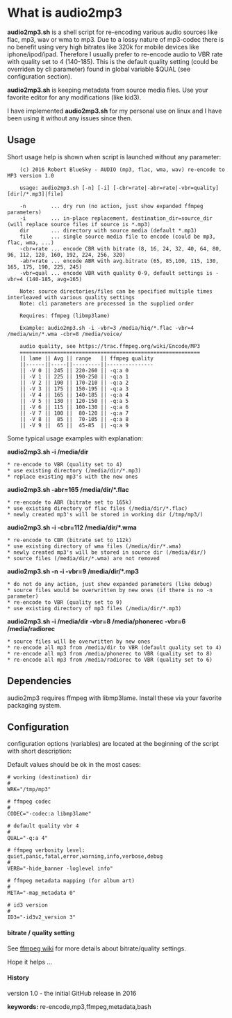 # What is audio2mp3
**audio2mp3.sh** is a shell script for re-encoding various audio sources like flac, mp3, wav or wma to mp3. 
 Due to a lossy nature of mp3-codec there is no benefit using very high bitrates like 320k for mobile devices
 like iphone/ipod/ipad. Therefore I usually prefer to re-encode audio to VBR rate with quality set to 4 (140-185). This
 is the default quality setting (could be overriden by cli parameter) found in global variable $QUAL (see configuration section).
 
**audio2mp3.sh** is keeping metadata from source media files. Use your favorite editor for any modifications (like kid3).

I have implemented **audio2mp3.sh** for my personal use on linux and I have been using it without any issues since then.

## Usage
Short usage help is shown when script is launched without any parameter:

        (c) 2016 Robert BlueSky - AUDIO (mp3, flac, wma, wav) re-encode to MP3 version 1.0

        usage: audio2mp3.sh [-n] [-i] [-cbr=rate|-abr=rate|-vbr=quality] [dir[/*.mp3]|file]

        -n        ... dry run (no action, just show expanded ffmpeg parameters)
        -i        ... in-place replacement, destination_dir=source_dir (will replace source files if source is *.mp3)
        dir       ... directory with source media (default *.mp3)
        file      ... single source media file to encode (could be mp3, flac, wma, ...)
        -cbr=rate ... encode CBR with bitrate (8, 16, 24, 32, 40, 64, 80, 96, 112, 128, 160, 192, 224, 256, 320)
        -abr=rate ... encode ABR with avg.bitrate (65, 85,100, 115, 130, 165, 175, 190, 225, 245)
        -vbr=qual ... encode VBR with quality 0-9, default settings is -vbr=4 (140-185, avg=165)

        Note: source directories/files can be specified multiple times interleaved with various quality settings
        Note: cli parameters are processed in the supplied order

        Requires: ffmpeg (libmp3lame)

        Example: audio2mp3.sh -i -vbr=3 /media/hiq/*.flac -vbr=4 /media/win/*.wma -cbr=8 /media/voice/

        audio quality, see https://trac.ffmpeg.org/wiki/Encode/MP3
        ==========================================================
        || lame || Avg || range   || ffmpeg quality
        ||------||-----||---------||---------------
        || -V 0 || 245 || 220-260 || -q:a 0
        || -V 1 || 225 || 190-250 || -q:a 1
        || -V 2 || 190 || 170-210 || -q:a 2
        || -V 3 || 175 || 150-195 || -q:a 3
        || -V 4 || 165 || 140-185 || -q:a 4
        || -V 5 || 130 || 120-150 || -q:a 5
        || -V 6 || 115 || 100-130 || -q:a 6
        || -V 7 || 100 ||  80-120 || -q:a 7
        || -V 8 ||  85 ||  70-105 || -q:a 8
        || -V 9 ||  65 ||  45-85  || -q:a 9


Some typical usage examples with explanation:

**audio2mp3.sh -i /media/dir**

    * re-encode to VBR (quality set to 4)
    * use existing directory (/media/dir/*.mp3)
    * replace existing mp3's with the new ones

**audio2mp3.sh -abr=165 /media/dir/*.flac**

    * re-encode to ABR (bitrate set to 165k)
    * use existing directory of flac files (/media/dir/*.flac)
    * newly created mp3's will be stored in working dir (/tmp/mp3/) 
 
**audio2mp3.sh -i -cbr=112 /media/dir/*.wma**

    * re-encode to CBR (bitrate set to 112k)
    * use existing directory of wma files (/media/dir/*.wma)
    * newly created mp3's will be stored in source dir (/media/dir/)
    * source files (/media/dir/*.wma) are not removed

**audio2mp3.sh -n -i -vbr=9 /media/dir/*.mp3**

    * do not do any action, just show expanded parameters (like debug)
    * source files would be overwritten by new ones (if there is no -n parameter)
    * re-encode to VBR (quality set to 9)
    * use existing directory of mp3 files (/media/dir/*.mp3)
 
**audio2mp3.sh -i /media/dir -vbr=8 /media/phonerec -vbr=6 /media/radiorec**

    * source files will be overwritten by new ones
    * re-encode all mp3 from /media/dir to VBR (default quality set to 4)
    * re-encode all mp3 from /media/phonerec to VBR (quality set to 8)
    * re-encode all mp3 from /media/radiorec to VBR (quality set to 6)
 
## Dependencies
audio2mp3 requires ffmpeg with libmp3lame. Install these via your favorite packaging system.

## Configuration
configuration options (variables) are located at the beginning of the script with short description:

Default values should be ok in the most cases:

    # working (destination) dir
    #
    WRK="/tmp/mp3"
    
    # ffmpeg codec
    #
    CODEC="-codec:a libmp3lame"
    
    # default quality vbr 4
    #
    QUAL="-q:a 4"
    
    # ffmpeg verbosity level: quiet,panic,fatal,error,warning,info,verbose,debug
    #
    VERB="-hide_banner -loglevel info"
    
    # ffmpeg metadata mapping (for album art)
    #
    META="-map_metadata 0"
    
    # id3 version
    #
    ID3="-id3v2_version 3"

#### bitrate / quality setting
See [ffmpeg wiki](https://trac.ffmpeg.org/wiki/Encode/MP3) for more details about bitrate/quality settings.

Hope it helps ...

#### History
 version 1.0 - the initial GitHub release in 2016

**keywords:** re-encode,mp3,ffmpeg,metadata,bash

